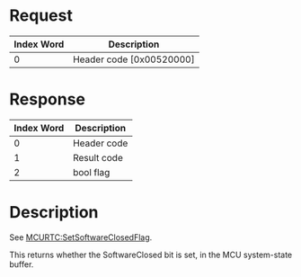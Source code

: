 # Request

| Index Word | Description                |
|------------|----------------------------|
| 0          | Header code \[0x00520000\] |

# Response

| Index Word | Description |
|------------|-------------|
| 0          | Header code |
| 1          | Result code |
| 2          | bool flag   |

# Description

See
[MCURTC:SetSoftwareClosedFlag](MCURTC:SetSoftwareClosedFlag "wikilink").

This returns whether the SoftwareClosed bit is set, in the MCU
system-state buffer.